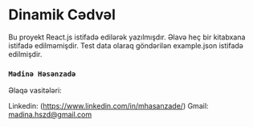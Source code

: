 # Dinamik Cədvəl

Bu proyekt React.js istifadə edilərək yazılmışdır. 
Əlavə heç bir kitabxana istifadə edilməmişdir. 
Test data olaraq göndərilən example.json istifadə edilmişdir.

### `Mədinə Həsənzadə`

Əlaqə vasitələri:

Linkedin: (https://www.linkedin.com/in/mhasanzade/)
Gmail: madina.hszd@gmail.com
